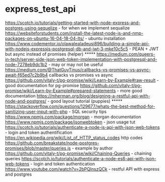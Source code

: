 # express_test_api

https://scotch.io/tutorials/getting-started-with-node-express-and-postgres-using-sequelize - for when we implement sequalize
https://websiteforstudents.com/install-the-latest-node-js-and-nmp-packages-on-ubuntu-16-04-18-04-lts/ - ubuntu installation
https://www.codementor.io/olawalealadeusi896/building-a-simple-api-with-nodejs-expressjs-postgresql-db-and-jwt-3-mke10c5c5 - PEAN + JWT but async instead of promises (helper) *****
https://medium.com/queers-in-tech/server-side-json-web-token-implementation-with-postgresql-and-node-7278eb9dc1b2 - may or may not be useful
https://medium.com/@ThatGuyTinus/callbacks-vs-promises-vs-async-await-f65ed7c2b9b4 callbacks vs promises vs async
https://github.com/vitaly-t/pg-promise/wiki/Learn-by-Example#raw-result - good documentation for pg-promise
https://github.com/vitaly-t/pg-promise/wiki/Learn-by-Example#prepared-statements - more good documentation
https://mherman.org/blog/designing-a-restful-api-with-node-and-postgres/ - good layout tutorial (puppies) *****
https://stackoverflow.com/questions/129677/whats-the-best-method-for-sanitizing-user-input-with-php - SQL security tips
https://www.npmjs.com/package/morgan - morgan documentation
https://www.npmjs.com/package/jsonwebtoken - json usage tut
https://scotch.io/tutorials/authenticate-a-node-js-api-with-json-web-tokens - login and token authentification
https://en.wikipedia.org/wiki/List_of_HTTP_status_codes http codes
https://github.com/breakstate/node-postgres-promises/blob/master/queries.js - example by author
https://github.com/vitaly-t/pg-promise/wiki/Chaining-Queries - chaining queries
https://scotch.io/tutorials/authenticate-a-node-es6-api-with-json-web-tokens - login and token authentication
https://www.youtube.com/watch?v=2bPQInszQCk - restful API with express and postgres